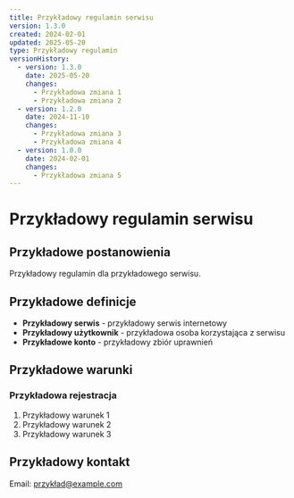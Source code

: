 ```yaml
---
title: Przykładowy regulamin serwisu
version: 1.3.0
created: 2024-02-01
updated: 2025-05-20
type: Przykładowy regulamin
versionHistory:
  - version: 1.3.0
    date: 2025-05-20
    changes:
      - Przykładowa zmiana 1
      - Przykładowa zmiana 2
  - version: 1.2.0
    date: 2024-11-10
    changes:
      - Przykładowa zmiana 3
      - Przykładowa zmiana 4
  - version: 1.0.0
    date: 2024-02-01
    changes:
      - Przykładowa zmiana 5
---
```


# Przykładowy regulamin serwisu

## Przykładowe postanowienia

Przykładowy regulamin dla przykładowego serwisu.

## Przykładowe definicje

- **Przykładowy serwis** - przykładowy serwis internetowy
- **Przykładowy użytkownik** - przykładowa osoba korzystająca z serwisu
- **Przykładowe konto** - przykładowy zbiór uprawnień

## Przykładowe warunki

### Przykładowa rejestracja
1. Przykładowy warunek 1
2. Przykładowy warunek 2
3. Przykładowy warunek 3

## Przykładowy kontakt

Email: [przykład@example.com](mailto:przykład@example.com)